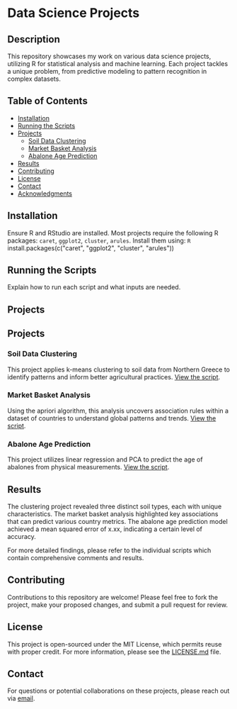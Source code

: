 # Data Science Projects

## Description
This repository showcases my work on various data science projects, utilizing R for statistical analysis and machine learning. Each project tackles a unique problem, from predictive modeling to pattern recognition in complex datasets.

## Table of Contents
- [Installation](#installation)
- [Running the Scripts](#running-the-scripts)
- [Projects](#projects)
  - [Soil Data Clustering](#soil-data-clustering)
  - [Market Basket Analysis](#market-basket-analysis)
  - [Abalone Age Prediction](#abalone-age-prediction)
- [Results](#results)
- [Contributing](#contributing)
- [License](#license)
- [Contact](#contact)
- [Acknowledgments](#acknowledgments)

## Installation
Ensure R and RStudio are installed. Most projects require the following R packages: `caret`, `ggplot2`, `cluster`, `arules`. Install them using:
```R```
install.packages(c("caret", "ggplot2", "cluster", "arules"))

## Running the Scripts
Explain how to run each script and what inputs are needed.

## Projects
## Projects
### Soil Data Clustering
This project applies k-means clustering to soil data from Northern Greece to identify patterns and inform better agricultural practices. [View the script](Machine%20Learning%20Algorithms/Soil%20Dataset%20-%20k%20means%20clustering.R).

### Market Basket Analysis
Using the apriori algorithm, this analysis uncovers association rules within a dataset of countries to understand global patterns and trends. [View the script](Machine%20Learning%20Algorithms/Countries%20Dataset%20-%20apriori%20algorithm.R).

### Abalone Age Prediction
This project utilizes linear regression and PCA to predict the age of abalones from physical measurements. [View the script](Machine%20Learning%20Algorithms/Abalone%20Dataset%20-%20linear%20regression%2Bpca.R).

## Results
The clustering project revealed three distinct soil types, each with unique characteristics. 
The market basket analysis highlighted key associations that can predict various country metrics. 
The abalone age prediction model achieved a mean squared error of x.xx, indicating a certain level of accuracy.

For more detailed findings, please refer to the individual scripts which contain comprehensive comments and results.

## Contributing
Contributions to this repository are welcome! Please feel free to fork the project, make your proposed changes, and submit a pull request for review.

## License
This project is open-sourced under the MIT License, which permits reuse with proper credit. For more information, please see the [LICENSE.md](LICENSE) file.

## Contact
For questions or potential collaborations on these projects, please reach out via [email](mailto:apolyzoidis@hotmail.com).
